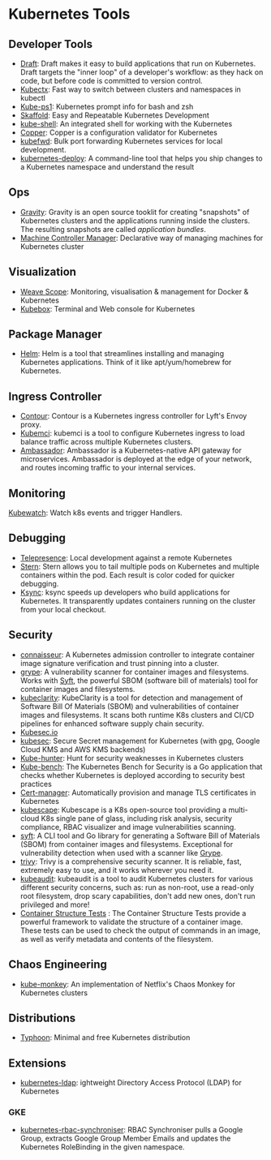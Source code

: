 # Kubernetes Tools

## Developer Tools
- [Draft](https://github.com/Azure/draft): Draft makes it easy to build applications that run on Kubernetes. Draft targets the "inner loop" of a developer's workflow: as they hack on code, but before code is committed to version control.
- [Kubectx](https://github.com/ahmetb/kubectx): Fast way to switch between clusters and namespaces in kubectl 
- [Kube-ps1](https://github.com/jonmosco/kube-ps1): Kubernetes prompt info for bash and zsh
- [Skaffold](https://github.com/GoogleContainerTools/skaffold): Easy and Repeatable Kubernetes Development
- [kube-shell](https://github.com/cloudnativelabs/kube-shell): An integrated shell for working with the Kubernetes
- [Copper](https://github.com/cloud66-oss/copper): Copper is a configuration validator for Kubernetes
- [kubefwd](https://github.com/txn2/kubefwd): Bulk port forwarding Kubernetes services for local development.
- [kubernetes-deploy](https://github.com/Shopify/kubernetes-deploy): A command-line tool that helps you ship changes to a Kubernetes namespace and understand the result

## Ops
- [Gravity](https://github.com/gravitational/gravity): Gravity is an open source tooklit for creating "snapshots" of Kubernetes clusters and the applications running inside the clusters. The resulting snapshots are called *application bundles*.
- [Machine Controller Manager](https://github.com/gardener/machine-controller-manager): Declarative way of managing machines for Kubernetes cluster


## Visualization
- [Weave Scope](https://github.com/weaveworks/scope): Monitoring, visualisation & management for Docker & Kubernetes 
- [Kubebox](https://github.com/astefanutti/kubebox): Terminal and Web console for Kubernetes 

## Package Manager
- [Helm](https://github.com/helm/helm): Helm is a tool that streamlines installing and managing Kubernetes applications. Think of it like apt/yum/homebrew for Kubernetes.

## Ingress Controller
- [Contour](https://github.com/heptio/contour): Contour is a Kubernetes ingress controller for Lyft's Envoy proxy.
- [Kubemci](https://github.com/GoogleCloudPlatform/k8s-multicluster-ingress): kubemci is a tool to configure Kubernetes ingress to load balance traffic across multiple Kubernetes clusters.
- [Ambassador](https://www.getambassador.io): Ambassador is a Kubernetes-native API gateway for microservices. Ambassador is deployed at the edge of your network, and routes incoming traffic to your internal services.

## Monitoring
[Kubewatch](https://github.com/bitnami-labs/kubewatch): Watch k8s events and trigger Handlers.

## Debugging
- [Telepresence](https://www.telepresence.io/): Local development against a remote Kubernetes
- [Stern](https://github.com/wercker/stern): Stern allows you to tail multiple pods on Kubernetes and multiple containers within the pod. Each result is color coded for quicker debugging.
- [Ksync](https://github.com/vapor-ware/ksync): 
ksync speeds up developers who build applications for Kubernetes. It transparently updates containers running on the cluster from your local checkout. 

## Security
- [connaisseur](https://github.com/sse-secure-systems/connaisseur): A Kubernetes admission controller to integrate container image signature verification and trust pinning into a cluster.
- [grype](https://github.com/anchore/grype): A vulnerability scanner for container images and filesystems. Works with [Syft](https://github.com/anchore/syft), the powerful SBOM (software bill of materials) tool for container images and filesystems.
- [kubeclarity](https://github.com/openclarity/kubeclarity): KubeClarity is a tool for detection and management of Software Bill Of Materials (SBOM) and vulnerabilities of container images and filesystems. It scans both runtime K8s clusters and CI/CD pipelines for enhanced software supply chain security.
- [Kubesec.io](https://kubesec.io/)
- [kubesec](https://github.com/shyiko/kubesec): Secure Secret management for Kubernetes (with gpg, Google Cloud KMS and AWS KMS backends)
- [Kube-hunter](https://github.com/aquasecurity/kube-hunter): Hunt for security weaknesses in Kubernetes clusters
- [Kube-bench](https://github.com/aquasecurity/kube-bench): The Kubernetes Bench for Security is a Go application that checks whether Kubernetes is deployed according to security best practices
- [Cert-manager](https://github.com/jetstack/cert-manager/): Automatically provision and manage TLS certificates in Kubernetes
- [kubescape](https://github.com/armosec/kubescape): Kubescape is a K8s open-source tool providing a multi-cloud K8s single pane of glass, including risk analysis, security compliance, RBAC visualizer and image vulnerabilities scanning.
- [syft](https://github.com/anchore/syft): A CLI tool and Go library for generating a Software Bill of Materials (SBOM) from container images and filesystems. Exceptional for vulnerability detection when used with a scanner like [Grype](https://github.com/anchore/grype).
- [trivy](https://github.com/aquasecurity/trivy): Trivy is a comprehensive security scanner. It is reliable, fast, extremely easy to use, and it works wherever you need it.
- [kubeaudit](https://github.com/Shopify/kubeaudit): kubeaudit is a tool to audit Kubernetes clusters for various different security concerns, such as: run as non-root, use a read-only root filesystem, drop scary capabilities, don't add new ones, don't run privileged and more!
- [Container Structure Tests](https://github.com/GoogleContainerTools/container-structure-test) : The Container Structure Tests provide a powerful framework to validate the structure of a container image. These tests can be used to check the output of commands in an image, as well as verify metadata and contents of the filesystem.

## Chaos Engineering
- [kube-monkey](https://github.com/asobti/kube-monkey): An implementation of Netflix's Chaos Monkey for Kubernetes clusters

## Distributions
- [Typhoon](https://github.com/poseidon/typhoon): Minimal and free Kubernetes distribution 

## Extensions
- [kubernetes-ldap](https://github.com/apprenda-kismatic/kubernetes-ldap): ightweight Directory Access Protocol (LDAP) for Kubernetes

### GKE
- [kubernetes-rbac-synchroniser](https://github.com/google-cloud-tools/kubernetes-rbac-synchroniser): RBAC Synchroniser pulls a Google Group, extracts Google Group Member Emails and updates the Kubernetes RoleBinding in the given namespace.
